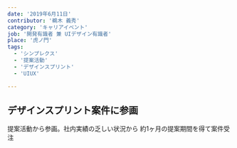 ```yaml
---
date: '2019年6月11日'
contributor: '鵜木 義秀'
category: 'キャリアイベント'
job: '開発有識者 兼 UIデザイン有識者'
place: '虎ノ門'
tags:
  - 'シンプレクス'
  - '提案活動'
  - 'デザインスプリント'
  - 'UIUX'

---
```


<h2>デザインスプリント案件に参画</h2>

<p>
    <span>提案活動から参画。社内実績の乏しい状況から</span>
    <span>約1ヶ月の提案期間を得て案件受注</span>
</p>
